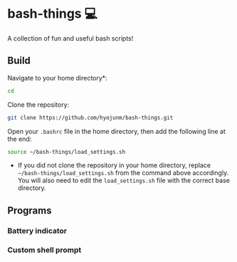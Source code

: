 # bash-things :computer:

A collection of fun and useful bash scripts!

## Build

Navigate to your home directory*:

```bash
cd
```

Clone the repository:

```bash
git clone https://github.com/hyojunm/bash-things.git
```

Open your `.bashrc` file in the home directory, then add the following line at the end:

```bash
source ~/bash-things/load_settings.sh
```

* If you did not clone the repository in your home directory, replace `~/bash-things/load_settings.sh`
from the command above accordingly. You will also need to edit the `load_settings.sh` file with the
correct base directory.

## Programs

### Battery indicator

### Custom shell prompt